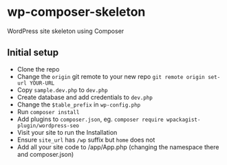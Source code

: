 # wp-composer-skeleton

WordPress site skeleton using Composer

## Initial setup

- Clone the repo
- Change the `origin` git remote to your new repo `git remote origin set-url YOUR-URL`
- Copy `sample.dev.php` to `dev.php`
- Create database and add credentials to `dev.php`
- Change the `$table_prefix` in `wp-config.php`
- Run `composer install`
- Add plugins to `composer.json`, eg. `composer require wpackagist-plugin/wordpress-seo`
- Visit your site to run the Installation
- Ensure `site_url` has `/wp` suffix but `home` does not
- Add all your site code to /app/App.php (changing the namespace there and composer.json)




